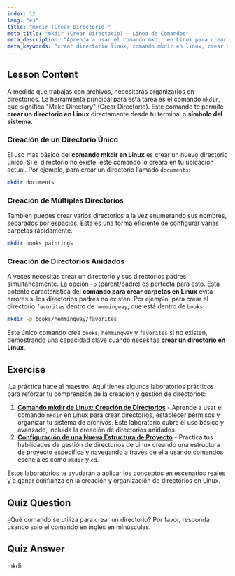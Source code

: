 ```yaml
---
index: 12
lang: "es"
title: "mkdir (Crear Directorio)"
meta_title: "mkdir (Crear Directorio) - Línea de Comandos"
meta_description: "Aprenda a usar el comando mkdir en Linux para crear un nuevo directorio. Esta guía cubre el comando de crear carpeta en Linux, incluyendo cómo crear múltiples directorios y directorios padre desde la línea de comandos."
meta_keywords: "crear directorio linux, comando mkdir en linux, crear directorio en linux, crear directorio línea de comandos, comando crear carpeta linux, mkdir, crear directorio, linux"
---
```


## Lesson Content

A medida que trabajas con archivos, necesitarás organizarlos en directorios. La herramienta principal para esta tarea es el comando `mkdir`, que significa "Make Directory" (Crear Directorio). Este comando te permite **crear un directorio en Linux** directamente desde tu terminal o **símbolo del sistema**.

### Creación de un Directorio Único

El uso más básico del **comando mkdir en Linux** es crear un nuevo directorio único. Si el directorio no existe, este comando lo creará en tu ubicación actual. Por ejemplo, para crear un directorio llamado `documents`:

```bash
mkdir documents
```

### Creación de Múltiples Directorios

También puedes crear varios directorios a la vez enumerando sus nombres, separados por espacios. Esta es una forma eficiente de configurar varias carpetas rápidamente.

```bash
mkdir books paintings
```

### Creación de Directorios Anidados

A veces necesitas crear un directorio y sus directorios padres simultáneamente. La opción `-p` (parent/padre) es perfecta para esto. Esta potente característica del **comando para crear carpetas en Linux** evita errores si los directorios padres no existen. Por ejemplo, para crear el directorio `favorites` dentro de `hemmingway`, que está dentro de `books`:

```bash
mkdir -p books/hemmingway/favorites
```

Este único comando crea `books`, `hemmingway` y `favorites` si no existen, demostrando una capacidad clave cuando necesitas **crear un directorio en Linux**.

## Exercise

¡La práctica hace al maestro! Aquí tienes algunos laboratorios prácticos para reforzar tu comprensión de la creación y gestión de directorios:

1. **[Comando mkdir de Linux: Creación de Directorios](https://labex.io/es/labs/linux-linux-mkdir-command-directory-creating-209739)** - Aprende a usar el comando `mkdir` en Linux para crear directorios, establecer permisos y organizar tu sistema de archivos. Este laboratorio cubre el uso básico y avanzado, incluida la creación de directorios anidados.
2. **[Configuración de una Nueva Estructura de Proyecto](https://labex.io/es/labs/linux-setting-up-a-new-project-structure-387859)** - Practica tus habilidades de gestión de directorios de Linux creando una estructura de proyecto específica y navegando a través de ella usando comandos esenciales como `mkdir` y `cd`.

Estos laboratorios te ayudarán a aplicar los conceptos en escenarios reales y a ganar confianza en la creación y organización de directorios en Linux.

## Quiz Question

¿Qué comando se utiliza para crear un directorio? Por favor, responda usando solo el comando en inglés en minúsculas.

## Quiz Answer

mkdir
